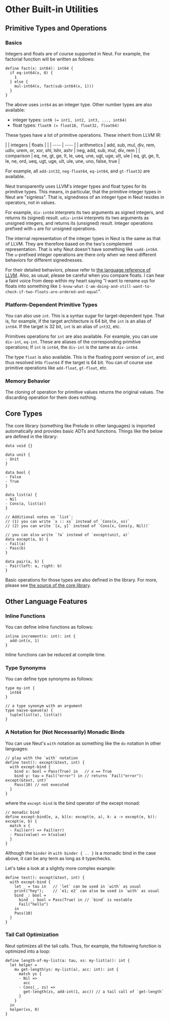 # Other Built-in Utilities

## Primitive Types and Operations

### Basics

Integers and floats are of course supported in Neut. For example, the factorial function will be written as follows:

```neut
define fact(x: int64): int64 {
  if eq-int64(x, 0) {
    1
  } else {
    mul-int64(x, fact(sub-int64(x, 1)))
  }
}
```

The above uses `int64` as an integer type. Other number types are also available:

- integer types: `intN (= int1, int2, int3, ..., int64)`
- float types: `floatN (= float16, float32, float64)`

These types have a lot of primitive operations. These inherit from LLVM IR:

|             | integers                                                      | floats                                                                            |
|             | ----                                                          | ----                                                                              |
| arithmetics | add, sub, mul, div, rem, udiv, urem, or, xor, shl, lshr, ashr | neg, add, sub, mul, div, rem                                                      |
| comparison  | eq, ne, gt, ge, lt, le, ueq, une, ugt, uge, ult, ule          | eq, gt, ge, lt, le, ne, ord, ueq, ugt, uge, ult, ule, une, uno, false, true |

For example, all `add-int32`, `neg-float64`, `eq-int64`, and `gt-float32` are available.

Neut transparently uses LLVM's integer types and float types for its primitive types. This means, in particular, that the primitive integer types in Neut are "signless". That is, signedness of an integer type in Neut resides in operators, not in values.

For example, `div-int64` interprets its two arguments as signed integers, and returns its (signed) result. `udiv-int64` interprets its two arguments as unsigned integers, and returns its (unsigned) result. Integer operations prefixed with `u` are for unsigned operations.

The internal representation of the integer types in Neut is the same as that of LLVM. They are therefore based on the two's complement representation. That is why Neut doesn't have something like `uadd-int64`. The `u`-prefixed integer operations are there only when we need different behaviors for different signednesses.

For their detailed behaviors, please refer to [the language reference of LLVM](https://llvm.org/docs/LangRef.html). Also, as usual, please be careful when you compare floats. I can hear a faint voice from deep within my heart saying "I want to rename `eq`s for floats into something like `I-know-what-I-am-doing-and-still-want-to-check-if-two-floats-are-ordered-and-equal`".

### Platform-Dependent Primitive Types

You can also use `int`. This is a syntax sugar for target-dependent type. That is, for example, if the target architecture is 64 bit, the `int` is an alias of `int64`. If the target is 32 bit, `int` is an alias of `int32`, etc.

Primitives operations for `int` are also available. For example, you can use `div-int`, `eq-int`. These are aliases of the corresponding primitive operations; If `int` is `int64`, the `div-int` is the same as `div-int64`.

The type `float` is also available. This is the floating point version of `int`, and thus resolved into `float64` if the target is 64 bit. You can of course use primitive operations like `add-float`, `gt-float`, etc.

### Memory Behavior

The cloning of operation for primitive values returns the original values. The discarding operation for them does nothing.

## Core Types

The core library (something like Prelude in other languages) is imported automatically and provides basic ADTs and functions. Things like the below are defined in the library:

```neut
data void {}

data unit {
- Unit
}

data bool {
- False
- True
}

data list(a) {
- Nil
- Cons(a, list(a))
}

// Additional notes on `list`:
// (1) you can write `x :: xs` instead of `Cons(x, xs)`
// (2) you can write `[x, y]` instead of `Cons(x, Cons(y, Nil))`

// you can also write `?a` instead of `except(unit, a)`
data except(a, b) {
- Fail(a)
- Pass(b)
}

data pair(a, b) {
- Pair(left: a, right: b)
}
```

Basic operations for those types are also defined in the library. For more, please see [the source of the core library](https://github.com/vekatze/neut-core/tree/main/source).

## Other Language Features

### Inline Functions

You can define inline functions as follows:

```neut
inline increment(x: int): int {
  add-int(x, 1)
}
```

Inline functions can be reduced at compile time.

### Type Synonyms

You can define type synonyms as follows:

```neut
type my-int {
  int64
}

// a type synonym with an argument
type naive-queue(a) {
  tuple(list(a), list(a))
}
```

### A Notation for (Not Necessarily) Monadic Binds

You can use Neut's `with` notation as something like the `do` notation in other languages:

```neut
// play with the `with` notation
define test(): except(&text, int) {
  with except-bind {
    bind x: bool = Pass(True) in   // x == True
    bind y: tau = Fail("error") in // returns `Fail("error"): except(&text, int)`
    Pass(10) // not executed
  }
}
```

where the `except-bind` is the bind operator of the except monad:

```neut
// monadic bind
define except-bind[e, a, b](x: except(e, a), k: a -> except(e, b)): except(e, b) {
  match x {
  - Fail(err) => Fail(err)
  - Pass(value) => k(value)
  }
}
```

Although the `binder` in `with binder { .. }` is a monadic bind in the case above, it can be any term as long as it typechecks.

Let's take a look at a slightly more complex example:

```neut
define test(): except(&text, int) {
  with except-bind {
    let _ = tau in   // `let` can be used in `with` as usual
    print("hey");    // `e1; e2` can also be used in `with` as usual
    bind _: bool =
      bind _: bool = Pass(True) in // `bind` is nestable
      Fail("hello")
    in
    Pass(10)
  }
}
```

### Tail Call Optimization

Neut optimizes all the tail calls. Thus, for example, the following function is optimized into a loop:

```neut
define length-of-my-list(a: tau, xs: my-list(a)): int {
  let helper =
    mu get-length(ys: my-list(a), acc: int): int {
      match ys {
      - Nil =>
        acc
      - Cons(_, zs) =>
        get-length(zs, add-int(1, acc)) // a tail call of `get-length`
      }
    }
  in
  helper(xs, 0)
}
```
